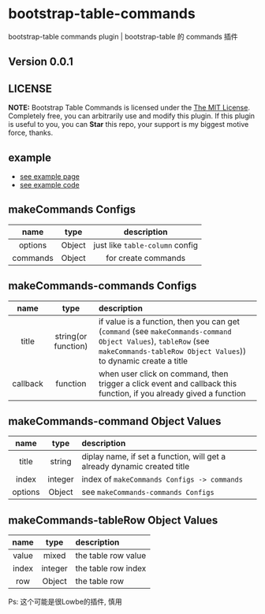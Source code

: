 # bootstrap-table-commands
bootstrap-table commands plugin | bootstrap-table 的 commands 插件

## Version  0.0.1

## LICENSE

**NOTE:** Bootstrap Table Commands is licensed under the [The MIT License](https://github.com/MittWillson/bootstrap-table-commands/blob/master/LICENSE). Completely free, you can arbitrarily use and modify this plugin. If this plugin is useful to you, you can **Star** this repo, your support is my biggest motive force, thanks.

## example

* [see example page](https://mittwillson.github.io/bootstrap-table-commands/)
* [see example code](https://github.com/MittWillson/bootstrap-table-commands/blob/master/index.html)

## makeCommands Configs

name | type | description
:--: | :--: | :-----:
options | Object | just like `table-column` config
commands | Object | for create commands

## makeCommands-commands Configs
name | type | description
:--: | :--: | :-----
title | string(or function) | if value is a function, then you can get (`command` (see `makeCommands-command Object Values`), `tableRow` (see `makeCommands-tableRow Object Values`)) to dynamic create a title
callback | function | when user click on command, then trigger a click event and callback this function, if you already gived a function

## makeCommands-command Object Values
name | type | description
:--: | :--: | :------
title | string | diplay name, if set a function, will get a already dynamic created title
index | integer | index of `makeCommands Configs -> commands`
options | Object | see `makeCommands-commands Configs`

## makeCommands-tableRow Object Values
name | type | description
:--: | :--: | :------
value | mixed | the table row value
index | integer | the table row index
row | Object | the table row


Ps: 这个可能是很Lowbe的插件, 慎用

